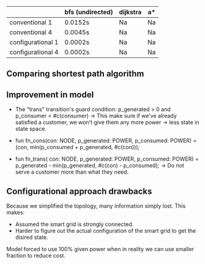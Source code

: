 |                   | bfs (undirected) | dijkstra | a*  |
| ----------------- | ---------------- | -------- | --- |
| conventional 1    | 0.0152s          | Na       | Na  |
| conventional 4    | 0.0045s          | Na       | Na  |
| configurational 1 | 0.0002s          | Na       | Na  |
| configurational 4 | 0.0002s          | Na       | Na  |


## Comparing shortest path algorithm



## Improvement in model
- The "trans" transition's guard condition: p_generated > 0 and p_consumer < #c(consumer)
-> This make sure if we've already satisfied a customer, we won't give them any more
power -> less state in state space.

- fun fn_cons(con: NODE, p_generated: POWER, p_consumed: POWER)
	= (con, min(p_consumed + p_generated, #c(con)));
- fun fn_trans( con: NODE, p_generated: POWER, p_consumed: POWER)
	= p_generated - min(p_generated, #c(con) - p_consumed);
-> Do not serve a customer more than what they need.


## Configurational approach drawbacks

Because we simplified the topology, many information simply lost. This makes:
- Assumed the smart grid is strongly connected.
- Harder to figure out the actual configuration of the smart grid to get the disired state.

Model forced to use 100% given power when in reality we can use smaller fraction to reduce cost.
